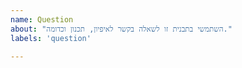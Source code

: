 ```yaml
---
name: Question
about: "השתמשי בתבנית זו לשאלה בקשר לאיפיון, תכנון וכדומה."
labels: 'question'

---
```

